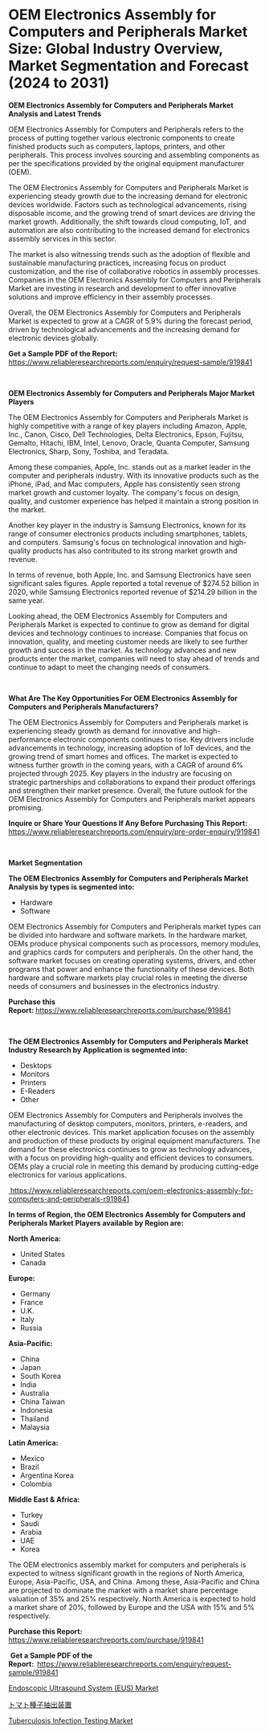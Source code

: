 <p><h1>OEM Electronics Assembly for Computers and Peripherals Market Size: Global Industry Overview, Market Segmentation and Forecast (2024 to 2031)</h1></p><p><strong>OEM Electronics Assembly for Computers and Peripherals Market Analysis and Latest Trends</strong></p>
<p><p>OEM Electronics Assembly for Computers and Peripherals refers to the process of putting together various electronic components to create finished products such as computers, laptops, printers, and other peripherals. This process involves sourcing and assembling components as per the specifications provided by the original equipment manufacturer (OEM).</p><p>The OEM Electronics Assembly for Computers and Peripherals Market is experiencing steady growth due to the increasing demand for electronic devices worldwide. Factors such as technological advancements, rising disposable income, and the growing trend of smart devices are driving the market growth. Additionally, the shift towards cloud computing, IoT, and automation are also contributing to the increased demand for electronics assembly services in this sector.</p><p>The market is also witnessing trends such as the adoption of flexible and sustainable manufacturing practices, increasing focus on product customization, and the rise of collaborative robotics in assembly processes. Companies in the OEM Electronics Assembly for Computers and Peripherals Market are investing in research and development to offer innovative solutions and improve efficiency in their assembly processes.</p><p>Overall, the OEM Electronics Assembly for Computers and Peripherals Market is expected to grow at a CAGR of 5.9% during the forecast period, driven by technological advancements and the increasing demand for electronic devices globally.</p></p>
<p><strong>Get a Sample PDF of the Report:&nbsp;</strong> <a href="https://www.reliableresearchreports.com/enquiry/request-sample/919841">https://www.reliableresearchreports.com/enquiry/request-sample/919841</a></p>
<p>&nbsp;</p>
<p><strong>OEM Electronics Assembly for Computers and Peripherals Major Market Players</strong></p>
<p><p>The OEM Electronics Assembly for Computers and Peripherals Market is highly competitive with a range of key players including Amazon, Apple, Inc., Canon, Cisco, Dell Technologies, Delta Electronics, Epson, Fujitsu, Gemalto, Hitachi, IBM, Intel, Lenovo, Oracle, Quanta Computer, Samsung Electronics, Sharp, Sony, Toshiba, and Teradata.</p><p>Among these companies, Apple, Inc. stands out as a market leader in the computer and peripherals industry. With its innovative products such as the iPhone, iPad, and Mac computers, Apple has consistently seen strong market growth and customer loyalty. The company's focus on design, quality, and customer experience has helped it maintain a strong position in the market.</p><p>Another key player in the industry is Samsung Electronics, known for its range of consumer electronics products including smartphones, tablets, and computers. Samsung's focus on technological innovation and high-quality products has also contributed to its strong market growth and revenue.</p><p>In terms of revenue, both Apple, Inc. and Samsung Electronics have seen significant sales figures. Apple reported a total revenue of $274.52 billion in 2020, while Samsung Electronics reported revenue of $214.29 billion in the same year.</p><p>Looking ahead, the OEM Electronics Assembly for Computers and Peripherals Market is expected to continue to grow as demand for digital devices and technology continues to increase. Companies that focus on innovation, quality, and meeting customer needs are likely to see further growth and success in the market. As technology advances and new products enter the market, companies will need to stay ahead of trends and continue to adapt to meet the changing needs of consumers.</p></p>
<p>&nbsp;</p>
<p><strong>What Are The Key Opportunities For OEM Electronics Assembly for Computers and Peripherals Manufacturers?</strong></p>
<p><p>The OEM Electronics Assembly for Computers and Peripherals market is experiencing steady growth as demand for innovative and high-performance electronic components continues to rise. Key drivers include advancements in technology, increasing adoption of IoT devices, and the growing trend of smart homes and offices. The market is expected to witness further growth in the coming years, with a CAGR of around 6% projected through 2025. Key players in the industry are focusing on strategic partnerships and collaborations to expand their product offerings and strengthen their market presence. Overall, the future outlook for the OEM Electronics Assembly for Computers and Peripherals market appears promising.</p></p>
<p><strong>Inquire or Share Your Questions If Any Before Purchasing This Report:</strong> <a href="https://www.reliableresearchreports.com/enquiry/pre-order-enquiry/919841">https://www.reliableresearchreports.com/enquiry/pre-order-enquiry/919841</a></p>
<p>&nbsp;</p>
<p><strong>Market Segmentation</strong></p>
<p><strong>The OEM Electronics Assembly for Computers and Peripherals Market Analysis by types is segmented into:</strong></p>
<p><ul><li>Hardware</li><li>Software</li></ul></p>
<p><p>OEM Electronics Assembly for Computers and Peripherals market types can be divided into hardware and software markets. In the hardware market, OEMs produce physical components such as processors, memory modules, and graphics cards for computers and peripherals. On the other hand, the software market focuses on creating operating systems, drivers, and other programs that power and enhance the functionality of these devices. Both hardware and software markets play crucial roles in meeting the diverse needs of consumers and businesses in the electronics industry.</p></p>
<p><strong>Purchase this Report:&nbsp;</strong><a href="https://www.reliableresearchreports.com/purchase/919841">https://www.reliableresearchreports.com/purchase/919841</a></p>
<p>&nbsp;</p>
<p><strong>The OEM Electronics Assembly for Computers and Peripherals Market Industry Research by Application is segmented into:</strong></p>
<p><ul><li>Desktops</li><li>Monitors</li><li>Printers</li><li>E-Readers</li><li>Other</li></ul></p>
<p><p>OEM Electronics Assembly for Computers and Peripherals involves the manufacturing of desktop computers, monitors, printers, e-readers, and other electronic devices. This market application focuses on the assembly and production of these products by original equipment manufacturers. The demand for these electronics continues to grow as technology advances, with a focus on providing high-quality and efficient devices to consumers. OEMs play a crucial role in meeting this demand by producing cutting-edge electronics for various applications.</p></p>
<p><a href="https://www.reliableresearchreports.com/oem-electronics-assembly-for-computers-and-peripherals-r919841">&nbsp;https://www.reliableresearchreports.com/oem-electronics-assembly-for-computers-and-peripherals-r919841</a></p>
<p><strong>In terms of Region, the OEM Electronics Assembly for Computers and Peripherals Market Players available by Region are:</strong></p>
<p>
    <p> <strong> North America: </strong>
        <ul>
            <li>United States</li>
            <li>Canada</li>
        </ul>
        </p> 
    <p> <strong> Europe: </strong>
        <ul>
            <li>Germany</li>
            <li>France</li>
            <li>U.K.</li>
            <li>Italy</li>
            <li>Russia</li>
        </ul>
        </p> 
    <p> <strong> Asia-Pacific: </strong>
        <ul>
            <li>China</li>
            <li>Japan</li>
            <li>South Korea</li>
            <li>India</li>
            <li>Australia</li>
            <li>China Taiwan</li>
            <li>Indonesia</li>
            <li>Thailand</li>
            <li>Malaysia</li>
        </ul>
        </p> 
    <p> <strong> Latin America: </strong>
        <ul>
            <li>Mexico</li>
            <li>Brazil</li>
            <li>Argentina Korea</li>
            <li>Colombia</li>
        </ul>
        </p> 
    <p> <strong> Middle East & Africa: </strong>
        <ul>
            <li>Turkey</li>
            <li>Saudi</li>
            <li>Arabia</li>
            <li>UAE</li>
            <li>Korea</li>
        </ul>
    </p>
    </p>
<p><p>The OEM electronics assembly market for computers and peripherals is expected to witness significant growth in the regions of North America, Europe, Asia-Pacific, USA, and China. Among these, Asia-Pacific and China are projected to dominate the market with a market share percentage valuation of 35% and 25% respectively. North America is expected to hold a market share of 20%, followed by Europe and the USA with 15% and 5% respectively.</p></p>
<p><strong>Purchase this Report: </strong><a href="https://www.reliableresearchreports.com/purchase/919841">https://www.reliableresearchreports.com/purchase/919841</a></p>
<p>&nbsp;<strong>Get a Sample PDF of the Report:&nbsp;&nbsp;</strong><a href="https://www.reliableresearchreports.com/enquiry/request-sample/919841">https://www.reliableresearchreports.com/enquiry/request-sample/919841</a></p>
<p><strong></strong></p>
<p><p><a href="https://github.com/eeenafisainka/Market-Research-Report-List-1/blob/main/endoscopic-ultrasound-system-eus-market.md">Endoscopic Ultrasound System (EUS) Market</a></p><p><a href="https://github.com/LenoraKris2023/Market-Research-Report-List-1/blob/main/5083735175576.md">トマト種子抽出装置</a></p><p><a href="https://github.com/ChiragRP21/Market-Research-Report-List-5/blob/main/tuberculosis-infection-testing-market.md">Tuberculosis Infection Testing Market</a></p></p>